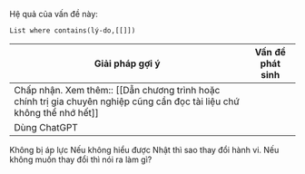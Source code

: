 
Hệ quả của vấn đề này:
```dataview
List where contains(lý-do,[[]])
```

| Giải pháp gợi ý                                                                                                         | Vấn đề phát sinh |
| ----------------------------------------------------------------------------------------------------------------------- | ---------------- |
| Chấp nhận. Xem thêm:: [[Dẫn chương trình hoặc chính trị gia chuyên nghiệp cũng cần đọc tài liệu chứ không thể nhớ hết]] |                  |
| Dùng ChatGPT                                                                                                            |                  |

Không bị áp lực
Nếu không hiểu được Nhật thì sao thay đổi hành vi. Nếu không muốn thay đổi thì nói ra làm gì?